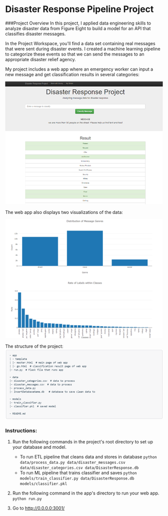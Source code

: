 # Disaster Response Pipeline Project

###Project Overview
In this project, I applied data engineering skills to analyze disaster data from Figure Eight to build a model for an API that classifies disaster messages.

In the Project Workspace, you'll find a data set containing real messages that were sent during disaster events. I created a machine learning pipeline to categorize these events so that we can send the messages to an appropriate disaster relief agency.

My project includes a web app where an emergency worker can input a new message and get classification results in several categories:

![result](/Classification_Results.PNG?raw=true "Classification result")

The web app also displays two visualizations of the data:

![visualizations](/Data_Visualizations.PNG?raw=true "Visualizations of data")

The structure of the project:
![structure](/files.png?raw=true "Visualizations of data")

### Instructions:
1. Run the following commands in the project's root directory to set up your database and model.

    - To run ETL pipeline that cleans data and stores in database
        `python data/process_data.py data/disaster_messages.csv data/disaster_categories.csv data/DisasterResponse.db`
    - To run ML pipeline that trains classifier and saves
        `python models/train_classifier.py data/DisasterResponse.db models/classifier.pkl`

2. Run the following command in the app's directory to run your web app.
    `python run.py`

3. Go to http://0.0.0.0:3001/
